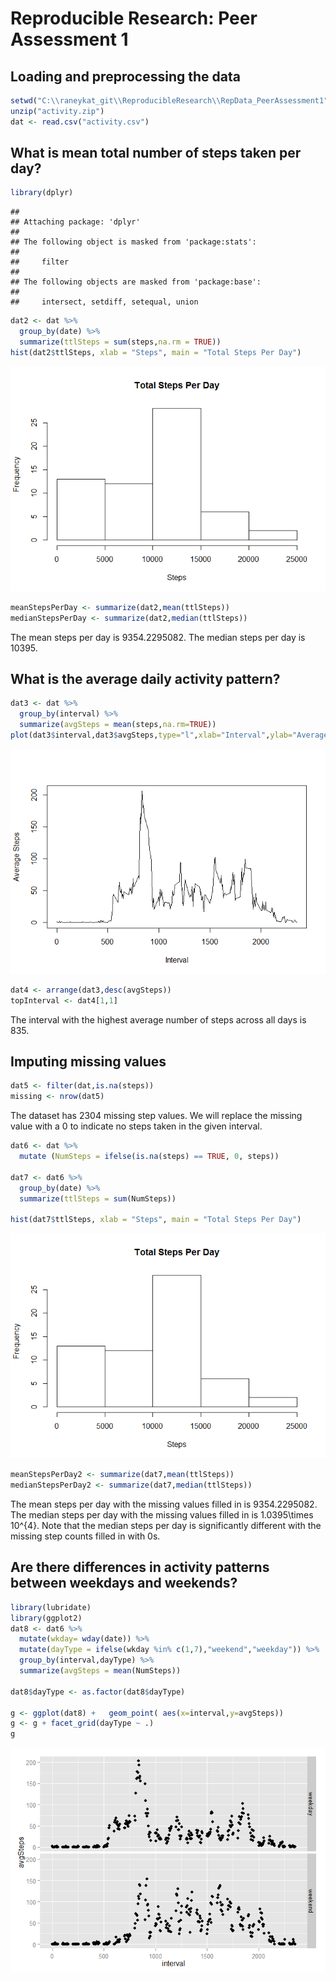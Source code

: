 # Reproducible Research: Peer Assessment 1


## Loading and preprocessing the data

```r
setwd("C:\\raneykat_git\\ReproducibleResearch\\RepData_PeerAssessment1")
unzip("activity.zip")
dat <- read.csv("activity.csv")
```

## What is mean total number of steps taken per day?

```r
library(dplyr)
```

```
## 
## Attaching package: 'dplyr'
## 
## The following object is masked from 'package:stats':
## 
##     filter
## 
## The following objects are masked from 'package:base':
## 
##     intersect, setdiff, setequal, union
```

```r
dat2 <- dat %>%
  group_by(date) %>%
  summarize(ttlSteps = sum(steps,na.rm = TRUE))
hist(dat2$ttlSteps, xlab = "Steps", main = "Total Steps Per Day")
```

![](./PA1_template_files/figure-html/unnamed-chunk-2-1.png) 

```r
meanStepsPerDay <- summarize(dat2,mean(ttlSteps))
medianStepsPerDay <- summarize(dat2,median(ttlSteps))
```
The mean steps per day is 9354.2295082.
The median steps per day is 10395.

   

## What is the average daily activity pattern?


```r
dat3 <- dat %>%
  group_by(interval) %>%
  summarize(avgSteps = mean(steps,na.rm=TRUE))
plot(dat3$interval,dat3$avgSteps,type="l",xlab="Interval",ylab="Average Steps")
```

![](./PA1_template_files/figure-html/unnamed-chunk-3-1.png) 


```r
dat4 <- arrange(dat3,desc(avgSteps))
topInterval <- dat4[1,1]
```
The interval with the highest average number of steps across all days is 835.





## Imputing missing values

```r
dat5 <- filter(dat,is.na(steps)) 
missing <- nrow(dat5)
```
The dataset has 2304 missing step values. We will replace the missing value with a 0 to indicate no steps taken in the given interval.


```r
dat6 <- dat %>%
  mutate (NumSteps = ifelse(is.na(steps) == TRUE, 0, steps))

dat7 <- dat6 %>%
  group_by(date) %>%
  summarize(ttlSteps = sum(NumSteps))

hist(dat7$ttlSteps, xlab = "Steps", main = "Total Steps Per Day")
```

![](./PA1_template_files/figure-html/unnamed-chunk-6-1.png) 

```r
meanStepsPerDay2 <- summarize(dat7,mean(ttlSteps))
medianStepsPerDay2 <- summarize(dat7,median(ttlSteps))
```
The mean steps per day with the missing values filled in is 9354.2295082.
The median steps per day with the missing values filled in is 1.0395\times 10^{4}.
Note that the median steps per day is significantly different with the missing step counts filled in with 0s.




## Are there differences in activity patterns between weekdays and weekends?

```r
library(lubridate)
library(ggplot2)
dat8 <- dat6 %>%
  mutate(wkday= wday(date)) %>%
  mutate(dayType = ifelse(wkday %in% c(1,7),"weekend","weekday")) %>%
  group_by(interval,dayType) %>%
  summarize(avgSteps = mean(NumSteps))

dat8$dayType <- as.factor(dat8$dayType)

g <- ggplot(dat8) +   geom_point( aes(x=interval,y=avgSteps)) 
g <- g + facet_grid(dayType ~ .)          
g
```

![](./PA1_template_files/figure-html/unnamed-chunk-7-1.png) 


